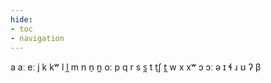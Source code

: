 ```yaml
---
hide:
- toc
- navigation
---
```

a
aː
eː
j
k
kʷ
l
l̪
m
n
n̠
n̪
oː
p
q
r
s
s̪
t
t̠ʃ
t̪
w
x
xʷ
ɔ
ɔː
ə
ɪ
ɬ
ɹ
ʊ
ʔ
β
